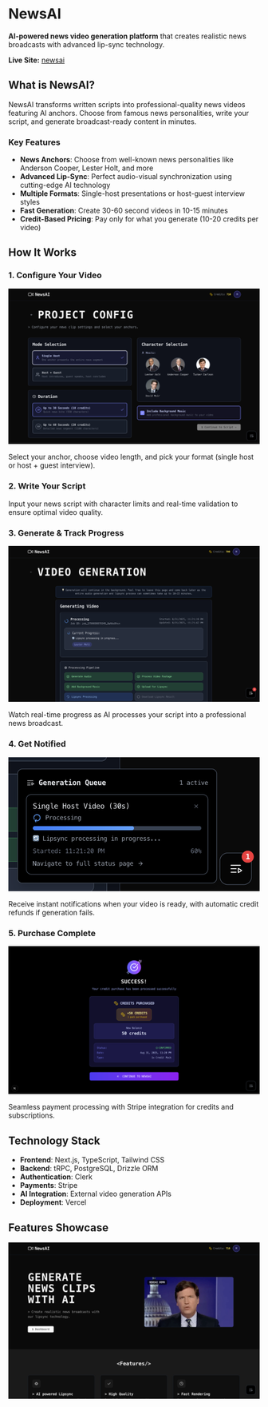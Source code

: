 # NewsAI

**AI-powered news video generation platform** that creates realistic news broadcasts with advanced lip-sync technology.

**Live Site:** [newsai](https://newsai.wtf)

## What is NewsAI?

NewsAI transforms written scripts into professional-quality news videos featuring AI anchors. Choose from famous news personalities, write your script, and generate broadcast-ready content in minutes.

### Key Features

- **News Anchors**: Choose from well-known news personalities like Anderson Cooper, Lester Holt, and more
- **Advanced Lip-Sync**: Perfect audio-visual synchronization using cutting-edge AI technology
- **Multiple Formats**: Single-host presentations or host-guest interview styles
- **Fast Generation**: Create 30-60 second videos in 10-15 minutes
- **Credit-Based Pricing**: Pay only for what you generate (10-20 credits per video)

## How It Works

### 1. Configure Your Video

![Configuration](public/images/config.png)

Select your anchor, choose video length, and pick your format (single host or host + guest interview).

### 2. Write Your Script

Input your news script with character limits and real-time validation to ensure optimal video quality.

### 3. Generate & Track Progress

![Generation Status](public/images/generation_status.png)

Watch real-time progress as AI processes your script into a professional news broadcast.

### 4. Get Notified

![Status Notifications](public/images/status_notifications.png)

Receive instant notifications when your video is ready, with automatic credit refunds if generation fails.

### 5. Purchase Complete

![Purchase Complete](public/images/purchase_complete.png)

Seamless payment processing with Stripe integration for credits and subscriptions.

## Technology Stack

- **Frontend**: Next.js, TypeScript, Tailwind CSS
- **Backend**: tRPC, PostgreSQL, Drizzle ORM
- **Authentication**: Clerk
- **Payments**: Stripe
- **AI Integration**: External video generation APIs
- **Deployment**: Vercel

## Features Showcase

![Home Page](public/images/home_page.png)
